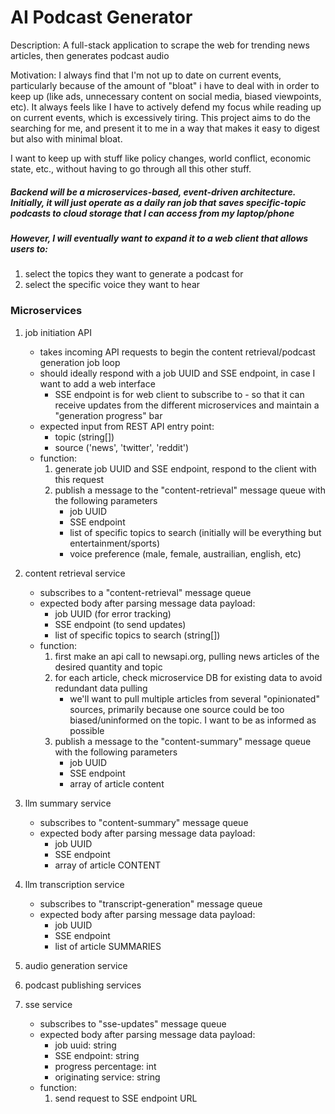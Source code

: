 # AI Podcast Generator

Description: A full-stack application to scrape the web for trending news articles, then generates podcast audio

Motivation: I always find that I'm not up to date on current events, particularly because of the amount of "bloat" i have to deal with in order to keep up (like ads, unnecessary content on social media, biased viewpoints, etc). It always feels like I have to actively defend my focus while reading up on current events, which is excessively tiring. This project aims to do the searching for me, and present it to me in a way that makes it easy to digest but also with minimal bloat.

I want to keep up with stuff like policy changes, world conflict, economic state, etc., without having to go through all this other stuff.

##### Backend will be a microservices-based, event-driven architecture. Initially, it will just operate as a daily ran job that saves specific-topic podcasts to cloud storage that I can access from my laptop/phone

##### However, I will eventually want to expand it to a web client that allows users to:
1. select the topics they want to generate a podcast for
2. select the specific voice they want to hear


### Microservices
1. job initiation API
    - takes incoming API requests to begin the content retrieval/podcast generation job loop
    - should ideally respond with a job UUID and SSE endpoint, in case I want to add a web interface
        - SSE endpoint is for web client to subscribe to - so that it can receive updates from the different microservices and maintain a "generation progress" bar
    - expected input from REST API entry point: 
        - topic (string[])
        - source ('news', 'twitter', 'reddit')
    - function:
        1. generate job UUID and SSE endpoint, respond to the client with this request
        2. publish a message to the "content-retrieval" message queue with the following parameters
            - job UUID
            - SSE endpoint
            - list of specific topics to search (initially will be everything but entertainment/sports)
            - voice preference (male, female, austrailian, english, etc)

2. content retrieval service
    - subscribes to a "content-retrieval" message queue
    - expected body after parsing message data payload: 
        - job UUID (for error tracking)
        - SSE endpoint (to send updates)
        - list of specific topics to search (string[])
    - function:
        1. first make an api call to newsapi.org, pulling news articles of the desired quantity and topic
        2. for each article, check microservice DB for existing data to avoid redundant data pulling
            - we'll want to pull multiple articles from several "opinionated" sources, primarily because one source could be too biased/uninformed on the topic. I want to be as informed as possible
        3. publish a message to the "content-summary" message queue with the following parameters
            - job UUID
            - SSE endpoint
            - array of article content

3. llm summary service
    - subscribes to "content-summary" message queue
    - expected body after parsing message data payload: 
        - job UUID
        - SSE endpoint
        - array of article CONTENT

4. llm transcription service
    - subscribes to "transcript-generation" message queue
    - expected body after parsing message data payload: 
        - job UUID
        - SSE endpoint
        - list of article SUMMARIES

5. audio generation service

6. podcast publishing services

7. sse service
    - subscribes to "sse-updates" message queue
    - expected body after parsing message data payload: 
        - job uuid: string
        - SSE endpoint: string
        - progress percentage: int
        - originating service: string
    - function:
        1. send request to SSE endpoint URL